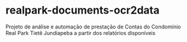 # realpark-documents-ocr2data
Projeto de análise e automação de prestação de Contas do Condomínio Real Park Tietê Jundiapeba a partir dos relatórios disponíveis
